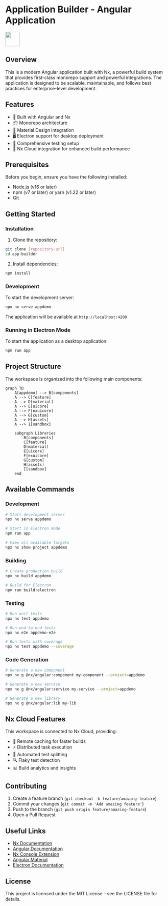 # Application Builder - Angular Application

<a alt="Nx logo" href="https://nx.dev" target="_blank" rel="noreferrer"><img src="https://raw.githubusercontent.com/nrwl/nx/master/images/nx-logo.png" width="45"></a>

## Overview

This is a modern Angular application built with Nx, a powerful build system that provides first-class monorepo support and powerful integrations. The application is designed to be scalable, maintainable, and follows best practices for enterprise-level development.

## Features

- 🚀 Built with Angular and Nx
- 📦 Monorepo architecture
- 🎨 Material Design integration
- 🖥️ Electron support for desktop deployment
- 🧪 Comprehensive testing setup
- 🔄 Nx Cloud integration for enhanced build performance

## Prerequisites

Before you begin, ensure you have the following installed:
- Node.js (v16 or later)
- npm (v7 or later) or yarn (v1.22 or later)
- Git

## Getting Started

### Installation

1. Clone the repository:
```sh
git clone [repository-url]
cd app-builder
```

2. Install dependencies:
```sh
npm install
```

### Development

To start the development server:

```sh
npx nx serve appdemo
```

The application will be available at `http://localhost:4200`

### Running in Electron Mode

To start the application as a desktop application:

```sh
npm run app
```

## Project Structure

The workspace is organized into the following main components:

```mermaid
graph TD
    A[appdemo] --> B[components]
    A --> C[feature]
    A --> D[material]
    A --> E[uicore]
    A --> F[exuicore]
    A --> G[custom]
    A --> H[assets]
    A --> I[sandbox]
    
    subgraph Libraries
        B[components]
        C[feature]
        D[material]
        E[uicore]
        F[exuicore]
        G[custom]
        H[assets]
        I[sandbox]
    end
```

## Available Commands

### Development
```sh
# Start development server
npx nx serve appdemo

# Start in Electron mode
npm run app

# View all available targets
npx nx show project appdemo
```

### Building
```sh
# Create production build
npx nx build appdemo

# Build for Electron
npm run build:electron
```

### Testing
```sh
# Run unit tests
npx nx test appdemo

# Run end-to-end tests
npx nx e2e appdemo-e2e

# Run tests with coverage
npx nx test appdemo --coverage
```

### Code Generation
```sh
# Generate a new component
npx nx g @nx/angular:component my-component --project=appdemo

# Generate a new service
npx nx g @nx/angular:service my-service --project=appdemo

# Generate a new library
npx nx g @nx/angular:lib my-lib
```

## Nx Cloud Features

This workspace is connected to Nx Cloud, providing:
- 🚀 Remote caching for faster builds
- ⚡ Distributed task execution
- 🧪 Automated test splitting
- 🔍 Flaky test detection
- 📊 Build analytics and insights

## Contributing

1. Create a feature branch (`git checkout -b feature/amazing-feature`)
2. Commit your changes (`git commit -m 'Add amazing feature'`)
3. Push to the branch (`git push origin feature/amazing-feature`)
4. Open a Pull Request

## Useful Links

- [Nx Documentation](https://nx.dev)
- [Angular Documentation](https://angular.io/docs)
- [Nx Console Extension](https://nx.dev/getting-started/editor-setup)
- [Angular Material](https://material.angular.io)
- [Electron Documentation](https://www.electronjs.org/docs)

## License

This project is licensed under the MIT License - see the LICENSE file for details.